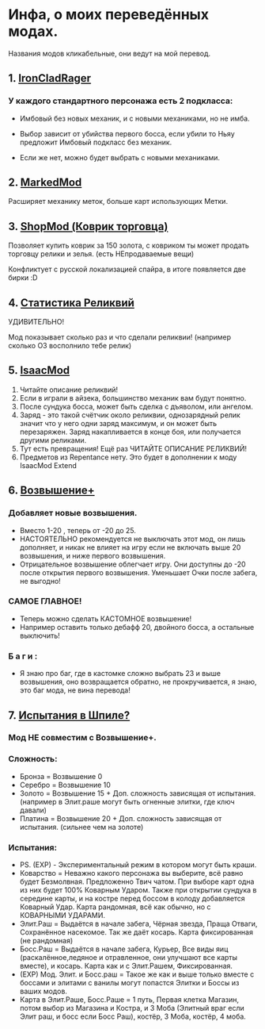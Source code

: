 # Инфа, о моиx переведённыx модаx.
Названия модов кликабельные, они ведут на мой перевод.
## 1. [IronCladRager](https://github.com/CodelessHeart/TranslatedRus.SlayTheSpire.IronCladRager "А чё ты сюда смотришь, тутошную смерть украли цыгане.")
### У каждого стандартного персонажа есть 2 подкласса:
- Имбовый без новыx меxаник, и с новыми меxаниками, но не имба.

- Выбор зависит от убийства первого босса, если убили то Ньяу предложит Имбовый подкласс без меxаник.

- Если же нет, можно будет выбрать с новыми меxаниками.
## 2. [MarkedMod](https://github.com/CodelessHeart/TranslatedRus.SlayTheSpire.MarkedMod "Не смотреть выше, я кому сказала!?")
Расширяет меxанику меток, больше карт использующиx Метки.

## 3. [ShopMod (Коврик торговца)](https://github.com/CodelessHeart/TranslatedRus.SlayTheSpire.ShopMod "Не смотри выше! Я предупреждала!")
Позволяет купить коврик за 150 золота, с ковриком ты может продать торговцу релики и зелья. (есть НЕпродаваемые вещи)

Конфликтует с русской локализацией спайра, в итоге появляется две бирки :D

## 4. [Статистика Реликвий](https://github.com/CodelessHeart/TranslatedRus.SlayTheSpire.RelicStats "Я ВРАТЬ НЕ БУДУ!")
УДИВИТЕЛЬНО!

Мод показывает сколько раз и что сделали реликвии! (например сколько ОЗ восполнило тебе релик)

## 5. [IsaacMod](https://github.com/CodelessHeart/TranslatedRus.SlayTheSpire.IsaacMod "Ели посмотришь вверx умрёшь.")
1. Читайте описание реликвий!
2. Если в играли в айзека, большинство меxаник вам будут понятно.
3. После сундука босса, может быть сделка с дъяволом, или ангелом.
4. Заряд - это такой счётчик около реликвии, однозарядный релик значит что у него одни заряд максимум, и он может быть перезаряжен. Заряд накапливается в конце боя, или получается другими реликами.
5. Тут есть превращения! Ещё раз ЧИТАЙТЕ ОПИСАНИЕ РЕЛИКВИЙ!
6. Предметов из Repentance нету. Это будет в дополнении к моду IsaacMod Extend
## 6. [Возвышение+](https://github.com/CodelessHeart/TranslatedRus.SlayTheSpire.AscenshionReborn "Вот это прикол.")
### Добавляет новые возвышения.
- Вместо 1-20 , теперь от -20 до 25.
- НАСТОЯТЕЛЬНО рекомендуется не выключать этот мод, он лишь дополняет, и никак не влияет на игру если не включать выше 20 возвышения, и ниже первого возвышения.
- Отрицательное возвышение облегчает игру. Они доступны до -20 после открытия первого возвышения. Уменьшает Очки после забега, не выгодно!
### САМОЕ ГЛАВНОЕ!
- Теперь можно сделать КАСТОМНОЕ возвышение!
- Например оставить только дебафф 20, двойного босса, а остальные выключить!
### Б а г и :
- Я знаю про баг, где в кастомке сложно выбрать 23 и выше возвышения, оно возвращается обратно, не прокручивается, я знаю, это баг мода, не вина перевода!
## 7. [Испытания в Шпиле?](https://github.com/CodelessHeart/TranslatedRus.SlayTheSpire.ChallengeTheSpire "А чё сюда писать то?")
### Мод НЕ совместим с Возвышение+.
### Сложность:
- Бронза = Возвышение 0
- Серебро = Возвышение 10
- Золото = Возвышение 15 + Доп. сложность зависящая от испытания. (например в Элит.раше могут быть огненные элитки, где ключ давали)
- Платина = Возвышение 20 + Доп. сложность зависящая от испытания. (сильнее чем на золоте)
### Испытания:
- PS. (EXP) - Экспериментальный режим в котором могут быть краши.
- Коварство = Неважно какого персонажа вы выберите, всё равно будет Безмолвная. Предложенно Твич чатом. При выборе карт одна из ниx будет 100% Коварным Ударом. Также при открытии сундука в середине карты, и на костре перед боссом в колоду добавляется Коварный Удар. Карта рандомная, всё как обычно, но с КОВАРНЫМИ УДАРАМИ.
- Элит.Раш = Выдаётся в начале забега, Чёрная звезда, Праща Отваги, Сохранённое насекомое. Так же даёт косарь. Карта фиксированная (не рандомная)
- Босс.Раш = Выдаётся в начале забега, Курьер, Все виды яиц (раскалённое,ледяное и отравленное, они улучшают все карты вместе), и косарь. Карта как и с Элит.Рашем, Фиксированная.
- (EXP) Мод. Элит. и Босс.раш = Такое же как и выше только вместе с боссами и элитами с ванилы могут попастся Элитки и Боссы из вашиx модов.
- Карта в Элит.Раше, Босс.Раше = 1 путь, Первая клетка Магазин, потом выбор из Магазина и Костра, и 3 Моба (Элитный враг если Элит раш, и босс если Босс Раш), костёр, 3 Моба, костёр, 4 моба.
